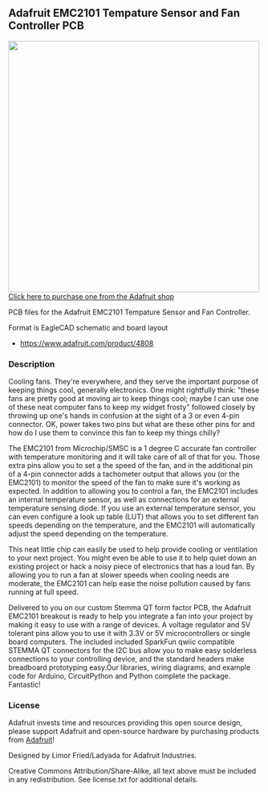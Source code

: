 ## Adafruit EMC2101 Tempature Sensor and Fan Controller PCB

<a href="http://www.adafruit.com/products/4808"><img src="assets/4808.jpg?raw=true" width="500px"><br/>
Click here to purchase one from the Adafruit shop</a>

PCB files for the Adafruit EMC2101 Tempature Sensor and Fan Controller. 

Format is EagleCAD schematic and board layout
* https://www.adafruit.com/product/4808

### Description

Cooling fans. They're everywhere, and they serve the important purpose of keeping things cool, generally electronics. One might rightfully think: "these fans are pretty good at moving air to keep things cool; maybe I can use one of these neat computer fans to keep my widget frosty" followed closely by throwing up one's hands in confusion at the sight of a 3 or even 4-pin connector. OK, power takes two pins but what are these other pins for and how do I use them to convince this fan to keep my things chilly?

The EMC2101 from Microchip/SMSC is a 1 degree C accurate fan controller with temperature monitoring and it will take care of all of that for you. Those extra pins allow you to set a the speed of the fan, and in the additional pin of a 4-pin connector adds a tachometer output that allows you (or the EMC2101) to monitor the speed of the fan to make sure it's working as expected. In addition to allowing you to control a fan, the EMC2101 includes an internal temperature sensor, as well as connections for an external temperature sensing diode. If you use an external temperature sensor, you can even configure a look up table (LUT) that allows you to set different fan speeds depending on the temperature, and the EMC2101 will automatically adjust the speed depending on the temperature.

This neat little chip can easily be used to help provide cooling or ventilation to your next project. You might even be able to use it to help quiet down an existing project or hack a noisy piece of electronics that has a loud fan. By allowing you to run a fan at slower speeds when cooling needs are moderate, the EMC2101 can help ease the noise pollution caused by fans running at full speed.

Delivered to you on our custom Stemma QT form factor PCB, the Adafruit EMC2101 breakout is ready to help you integrate a fan into your project by making it easy to use with a range of devices. A voltage regulator and 5V tolerant pins allow you to use it with 3.3V or 5V microcontrollers or single board computers. The included included SparkFun qwiic compatible STEMMA QT connectors for the I2C bus allow you to make easy solderless connections to your controlling device, and the standard headers make breadboard prototyping easy.Our libraries, wiring diagrams, and example code for Arduino, CircuitPython and Python complete the package. Fantastic!




### License

Adafruit invests time and resources providing this open source design, please support Adafruit and open-source hardware by purchasing products from [Adafruit](https://www.adafruit.com)!

Designed by Limor Fried/Ladyada for Adafruit Industries.

Creative Commons Attribution/Share-Alike, all text above must be included in any redistribution. 
See license.txt for additional details.
